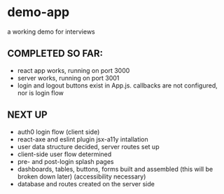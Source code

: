 # demo-app
a working demo for interviews

## COMPLETED SO FAR:
* react app works, running on port 3000
* server works, running on port 3001
* login and logout buttons exist in App.js. callbacks are not configured, nor is login flow

## NEXT UP
* auth0 login flow (client side)
* react-axe and eslint plugin jsx-a11y intallation
* user data structure decided, server routes set up
* client-side user flow determined
* pre- and post-login splash pages
* dashboards, tables, buttons, forms built and assembled (this will be broken down later) (accessibility necessary)
* database and routes created on the server side

